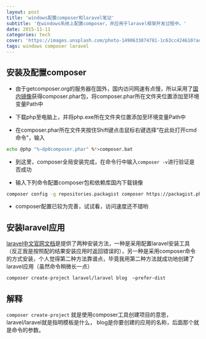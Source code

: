 ```yaml
---
layout: post
title: 'windows配置composer和laravel笔记'
subtitle: '在windows系统上配置composer，并应用于laravel框架开发过程中。'
date: 2015-11-11
categories: tech
cover: 'https://images.unsplash.com/photo-1490633874781-1c63cc424610?auto=format&fit=crop&w=1500&q=80'
tags: windows composer laravel
---
```


## 安装及配置composer

- 由于getcomposer.org的服务器在国外，国内访问网速有点慢，所以采用了[国内镜像](http://packagist.cn/)获得composer.phar包，将composer.phar所在文件夹位置添加至环境变量Path中

- 下载php至电脑上，并将php.exe所在文件夹位置添加至环境变量Path中

- 在composer.phar所在文件夹按住Shift键点击鼠标右键选择“在此处打开cmd命令”，输入     
```bash
echo @php "%~dp0composer.phar" %*>composer.bat
```

- 到这里，composer全局安装完成，在命令行中输入`composer -v`进行验证是否成功

- 输入下列命令配置composer包和依赖库国内下载镜像
```bash
composer config -g repositories.packagist composer https://packagist.phpcomposer.com
```
- composer配置已较为完善，试试看，访问速度还不错哟

## 安装laravel应用

[laravel中文官网文档](http://laravel-china.org/docs/5.0/installation)是提供了两种安装方法，一种是采用配置laravel安装工具（反正我是按照配的结果安装应用时返回错误的），另一种是采用composer命令的方式安装，个人觉得第二种方法靠谱点，毕竟我用第二种方法就成功地创建了laravel应用（虽然命令稍微长一点）
```bash
composer create-project laravel/laravel blog  –prefer-dist
```



## 解释
`composer create-project` 就是使用composer工具创建项目的意思，laravel/laravel就是指明模板是什么， blog是你要创建的应用的名称，后面那个就是命令的参数。